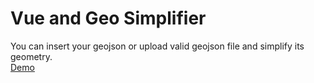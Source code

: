 # Vue and Geo Simplifier

You can insert your geojson or upload valid geojson file and simplify its geometry.  
[Demo](https://pavelshar.github.io/vue-and-geo-simplifier/)

